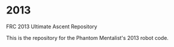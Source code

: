 2013
====

FRC 2013 Ultimate Ascent Repository

This is the repository for the Phantom Mentalist's 2013 robot code.

